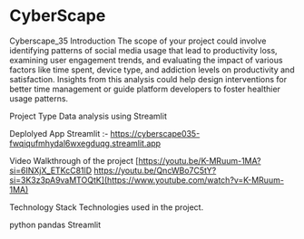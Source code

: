 # CyberScape
Cyberscape_35
Introduction
The scope of your project could involve identifying patterns of social media usage that lead to productivity loss, examining user engagement trends, and evaluating the impact of various factors like time spent, device type, and addiction levels on productivity and satisfaction. Insights from this analysis could help design interventions for better time management or guide platform developers to foster healthier usage patterns.

Project Type
Data analysis using Streamlit

Deplolyed App
Streamlit :- https://cyberscape035-fwqiqufmhydal6wxegduqg.streamlit.app

Video Walkthrough of the project
[https://youtu.be/K-MRuum-1MA?si=6INXjX_ETKcC81lD https://youtu.be/QncWBo7C5tY?si=3K3z3pA9vaMTOQtK](https://www.youtube.com/watch?v=K-MRuum-1MA)

Technology Stack
Technologies used in the project.

python
pandas
Streamlit
